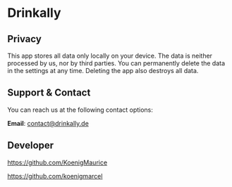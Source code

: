 # **Drinkally**
## **Privacy**

This app stores all data only locally on your device. The data is neither processed by us, nor by third parties.
You can permanently delete the data in the settings at any time. Deleting the app also destroys all data.

## **Support & Contact**

You can reach us at the following contact options:

**Email**: contact@drinkally.de

## **Developer**

<https://github.com/KoenigMaurice>

<https://github.com/koenigmarcel>
